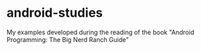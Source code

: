 # android-studies
My examples developed during the reading of the book "Android Programming: The Big Nerd Ranch Guide"
